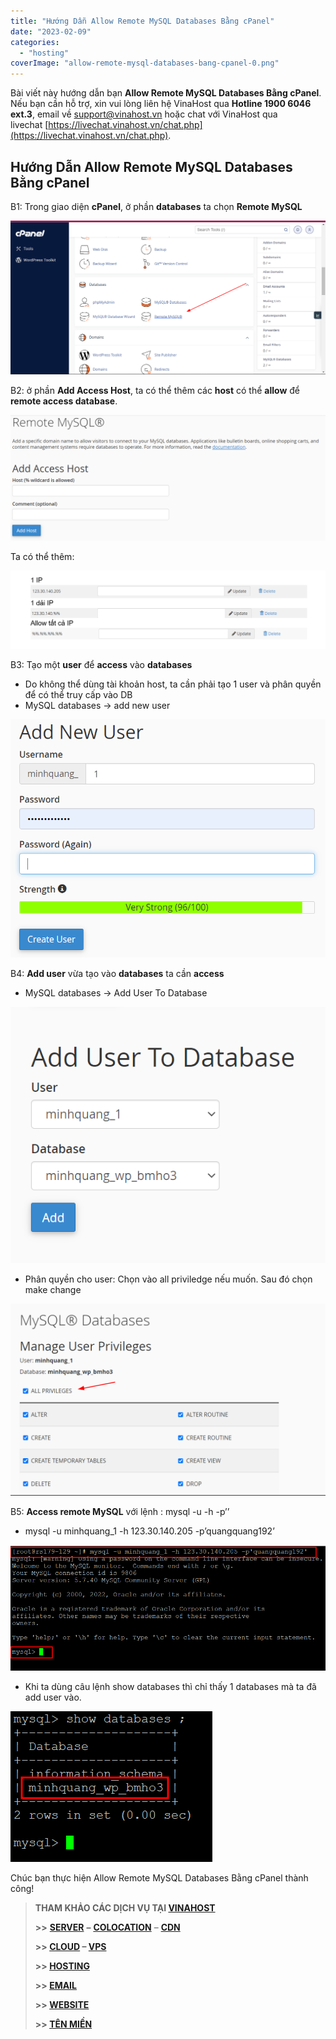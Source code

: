 ```yaml
---
title: "Hướng Dẫn Allow Remote MySQL Databases Bằng cPanel"
date: "2023-02-09"
categories: 
  - "hosting"
coverImage: "allow-remote-mysql-databases-bang-cpanel-0.png"
---
```


Bài viết này hướng dẫn bạn **Allow Remote MySQL Databases Bằng cPanel**. Nếu bạn cần hỗ trợ, xin vui lòng liên hệ VinaHost qua **Hotline 1900 6046 ext.3**, email về [support@vinahost.vn](mailto:support@vinahost.vn) hoặc chat với VinaHost qua livechat [https://livechat.vinahost.vn/chat.php](https://livechat.vinahost.vn/chat.php).

## Hướng Dẫn Allow Remote MySQL Databases Bằng cPanel

B1: Trong giao diện **cPanel**, ở phần **databases** ta chọn **Remote MySQL**

![Hướng Dẫn Allow Remote MySQL Databases Bằng cPanel](images/allow-remote-mysql-databases-bang-cpanel-1.png)

B2: ở phần **Add Access Host**, ta có thể thêm các **host** có thể **allow** để **remote access database**.

![Hướng Dẫn Allow Remote MySQL Databases Bằng cPanel](images/allow-remote-mysql-databases-bang-cpanel-2.png)

Ta có thể thêm:

![](images/allow-remote-mysql-databases-bang-cpanel-3.png)

B3: Tạo một **user** để **access** vào **databases**

- Do không thể dùng tài khoản host, ta cần phải tạo 1 user và phân quyền để có thể truy cấp vào DB
- MySQL databases -> add new user

![Hướng Dẫn Allow Remote MySQL Databases Bằng cPanel](images/allow-remote-mysql-databases-bang-cpanel-4.png)

B4: **Add user** vừa tạo vào **databases** ta cần **access**

- MySQL databases -> Add User To Database

![Hướng Dẫn Allow Remote MySQL Databases Bằng cPanel](images/allow-remote-mysql-databases-bang-cpanel-5.png)

- Phân quyền cho user: Chọn vào all priviledge nếu muốn. Sau đó chọn make change

![Hướng Dẫn Allow Remote MySQL Databases Bằng cPanel](images/allow-remote-mysql-databases-bang-cpanel-6.png)

B5: **Access remote MySQL** với lệnh : mysql -u <user> -h <host> -p’<password>’

- mysql -u minhquang\_1 -h 123.30.140.205 -p’quangquang192’

![Allow Remote MySQL Databases](images/allow-remote-mysql-databases-bang-cpanel-7.png)

- Khi ta dùng câu lệnh show databases thì chỉ thấy 1 databases mà ta đã add user vào.

![Hướng Dẫn Allow Remote MySQL Databases Bằng cPanel](images/allow-remote-mysql-databases-bang-cpanel-8.png)

Chúc bạn thực hiện Allow Remote MySQL Databases Bằng cPanel thành công!

> **THAM KHẢO CÁC DỊCH VỤ TẠI [VINAHOST](https://vinahost.vn/)**
> 
> **\>>** [**SERVER**](https://vinahost.vn/thue-may-chu-rieng/) **–** [**COLOCATION**](https://vinahost.vn/colocation.html) – [**CDN**](https://vinahost.vn/dich-vu-cdn-chuyen-nghiep)
> 
> **\>> [CLOUD](https://vinahost.vn/cloud-server-gia-re/) – [VPS](https://vinahost.vn/vps-ssd-chuyen-nghiep/)**
> 
> **\>> [HOSTING](https://vinahost.vn/wordpress-hosting)**
> 
> **\>> [EMAIL](https://vinahost.vn/email-hosting)**
> 
> **\>> [WEBSITE](http://vinawebsite.vn/)**
> 
> **\>> [TÊN MIỀN](https://vinahost.vn/ten-mien-gia-re/)**
